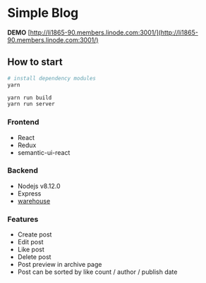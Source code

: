 # Simple Blog
**DEMO**
[http://li1865-90.members.linode.com:3001/](http://li1865-90.members.linode.com:3001/)

## How to start
```sh
# install dependency modules
yarn 

yarn run build
yarn run server
```

### Frontend
* React
* Redux
* semantic-ui-react

### Backend
* Nodejs v8.12.0
* Express
* [warehouse](https://github.com/hexojs/warehouse)

### Features
* Create post
* Edit post
* Like post
* Delete post
* Post preview in archive page
* Post can be sorted by like count / author / publish date

